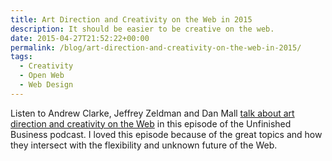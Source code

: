 ```yaml
---
title: Art Direction and Creativity on the Web in 2015
description: It should be easier to be creative on the web.
date: 2015-04-27T21:52:22+00:00
permalink: /blog/art-direction-and-creativity-on-the-web-in-2015/
tags:
  - Creativity
  - Open Web
  - Web Design
---
```


Listen to Andrew Clarke, Jeffrey Zeldman and Dan Mall [talk about art direction and creativity on the Web](http://stuffandnonsense.co.uk/blog/about/unfinished-business-episode-105-seventeen-coats-of-bullshit) in this episode of the Unfinished Business podcast. I loved this episode because of the great topics and how they intersect with the flexibility and unknown future of the Web.
